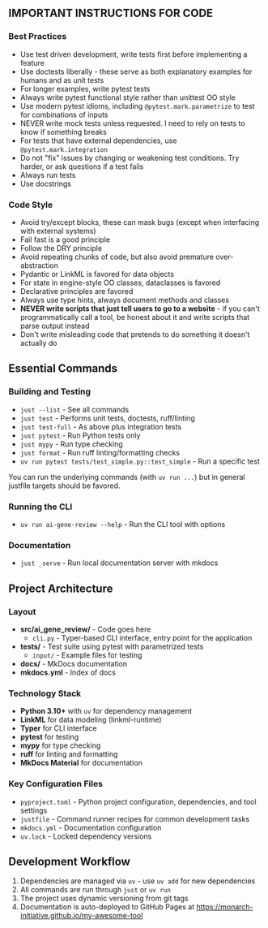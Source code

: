 ## IMPORTANT INSTRUCTIONS FOR CODE

### Best Practices

- Use test driven development, write tests first before implementing a feature
- Use doctests liberally - these serve as both explanatory examples for humans and as unit tests
- For longer examples, write pytest tests
- Always write pytest functional style rather than unittest OO style
- Use modern pytest idioms, including `@pytest.mark.parametrize` to test for combinations of inputs
- NEVER write mock tests unless requested. I need to rely on tests to know if something breaks
- For tests that have external dependencies, use `@pytest.mark.integration`
- Do not "fix" issues by changing or weakening test conditions. Try harder, or ask questions if a test fails
- Always run tests
- Use docstrings

### Code Style

- Avoid try/except blocks, these can mask bugs (except when interfacing with external systems)
- Fail fast is a good principle
- Follow the DRY principle
- Avoid repeating chunks of code, but also avoid premature over-abstraction
- Pydantic or LinkML is favored for data objects
- For state in engine-style OO classes, dataclasses is favored
- Declarative principles are favored
- Always use type hints, always document methods and classes
- **NEVER write scripts that just tell users to go to a website** - if you can't programmatically call a tool, be honest about it and write scripts that parse output instead
- Don't write misleading code that pretends to do something it doesn't actually do

## Essential Commands


### Building and Testing
- `just --list` - See all commands
- `just test` - Performs unit tests, doctests, ruff/linting
- `just test-full` - As above plus integration tests
- `just pytest` - Run Python tests only
- `just mypy` - Run type checking
- `just format` - Run ruff linting/formatting checks
- `uv run pytest tests/test_simple.py::test_simple` - Run a specific test

You can run the underlying commands (with `uv run ...`) but in general justfile targets should be favored.

### Running the CLI
- `uv run ai-gene-review --help` - Run the CLI tool with options

### Documentation
- `just _serve` - Run local documentation server with mkdocs

## Project Architecture

### Layout
- **src/ai_gene_review/** - Code goes here
  - `cli.py` - Typer-based CLI interface, entry point for the application
- **tests/** - Test suite using pytest with parametrized tests
  - `input/` - Example files for testing
- **docs/** - MkDocs documentation
- **mkdocs.yml** - Index of docs

### Technology Stack
- **Python 3.10+** with `uv` for dependency management
- **LinkML** for data modeling (linkml-runtime)
- **Typer** for CLI interface
- **pytest** for testing
- **mypy** for type checking
- **ruff** for linting and formatting
- **MkDocs Material** for documentation

### Key Configuration Files
- `pyproject.toml` - Python project configuration, dependencies, and tool settings
- `justfile` - Command runner recipes for common development tasks
- `mkdocs.yml` - Documentation configuration
- `uv.lock` - Locked dependency versions

## Development Workflow

1. Dependencies are managed via `uv` - use `uv add` for new dependencies
2. All commands are run through `just` or `uv run`
3. The project uses dynamic versioning from git tags
4. Documentation is auto-deployed to GitHub Pages at https://monarch-initiative.github.io/my-awesome-tool

